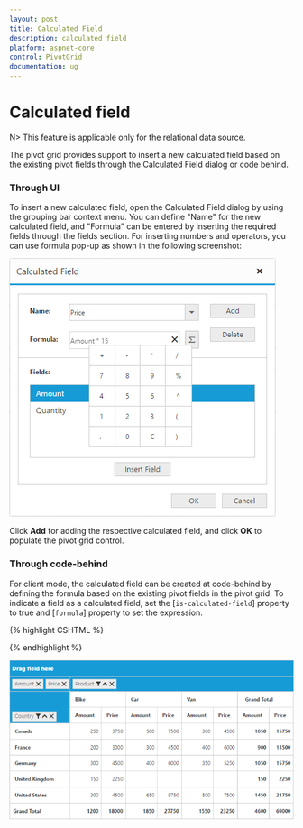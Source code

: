 ```yaml
---
layout: post
title: Calculated Field
description: calculated field
platform: aspnet-core
control: PivotGrid
documentation: ug
---
```


# Calculated field

N> This feature is applicable only for the relational data source.

The pivot grid provides support to insert a new calculated field based on the existing pivot fields through the Calculated Field dialog or code behind.

### Through UI
To insert a new calculated field, open the Calculated Field dialog by using the grouping bar context menu. You can define "Name" for the new calculated field, and "Formula" can be entered by inserting the required fields through the fields section. For inserting numbers and operators, you can use formula pop-up as shown in the following screenshot:

![](Calculated-Field_images/Calculated-Field-Popup.png)

Click **Add** for adding the respective calculated field, and click **OK** to populate the pivot grid control.

### Through code-behind

For client mode, the calculated field can be created at code-behind by defining the formula based on the existing pivot fields in the pivot grid. To indicate a field as a calculated field, set the [`is-calculated-field`] property to true and [`formula`] property to set the expression.

{% highlight CSHTML %}

<ej-pivot-grid id="PivotGrid1" enable-grouping-bar="true" load="onload">
    <e-data-source>
        <e-pivot-rows>
            <e-row-field field-name="Country" field-caption="Country"></e-row-field>
        </e-pivot-rows>
        <e-pivot-columns>
            <e-column-field field-name="Product" field-caption="Product"></e-column-field>
        </e-pivot-columns>
        <e-pivot-values>
            <e-value-field field-name="Amount" field-caption="Amount" format="currency"></e-value-field>
            <e-value-field field-name="Price" field-caption="Price" is-calculated-field="true" formula="Amount * 15"></e-value-field>
        </e-pivot-values>
    </e-data-source>
</ej-pivot-grid>

{% endhighlight %}

![](Calculated-Field_images/Calculated-Field1.png)